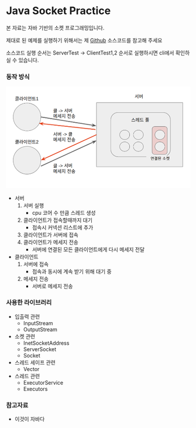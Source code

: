 # Java Socket Practice

본 자료는 자바 기반의 소켓 프로그래밍입니다.

제대로 된 예제를 실행하기 위해서는 제 [Github](https://github.com/griffinGC/java_socket_practice) 소스코드를 참고해 주세요

소스코드 실행 순서는 ServerTest -> ClientTest1,2 순서로 실행하시면 cli에서 확인하실 수 있습니다.

### 동작 방식

![구조](소켓.png)

- 서버
  1. 서버 실행
     - cpu 코어 수 만큼 스레드 생성
  2. 클라이언트가 접속할때까지 대기
     - 접속시 커넥션 리스트에 추가
  3. 클라이언트가 서버에 접속
  4. 클라이언트가 메세지 전송
     - 서버에 연결된 모든 클라이언트에게 다시 메세지 전달
- 클라이언트
  1. 서버에 접속
     - 접속과 동시에 계속 받기 위해 대기 중
  2. 메세지 전송
     - 서버로 메세지 전송

### 사용한 라이브러리

- 입출력 관련
  - InputStream
  - OutputStream
- 소켓 관련
  - InetSocketAddress
  - ServerSocket
  - Socket
- 스레드 세이프 관련
  - Vector
- 스레드 관련
  - ExecutorService
  - Executors



### 참고자료

- 이것이 자바다